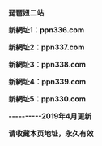 <p><b>琵琶妞二站</b></p>
<p><b>新網址1：ppn336.com</b></p>
<p><b>新網址2：ppn337.com</b></p>
<p><b>新網址3：ppn338.com</b></p>
<p><b>新網址4：ppn339.com</b></p>
<p><b>新網址5：ppn330.com</b></p>
<p><b>----------2019年4月更新</b></p>
<p><b>请收藏本页地址，永久有效</b></p>

